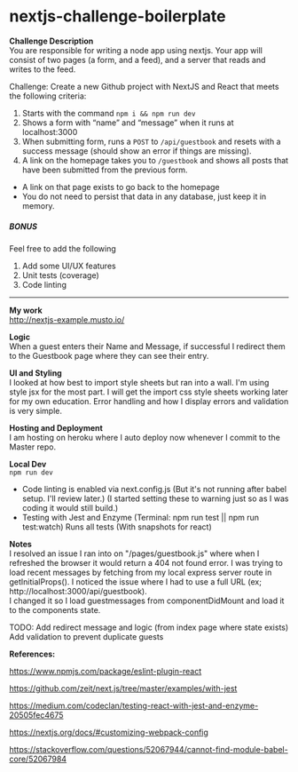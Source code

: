 # nextjs-challenge-boilerplate
**Challenge Description**  
You are responsible for writing a node app using nextjs. Your app will consist of two pages (a form, and a feed), and a server that reads and writes to the feed.

Challenge: Create a new Github project with NextJS and React that meets the following criteria:
1. Starts with the command `npm i && npm run dev`
2. Shows a form with “name” and “message” when it runs at localhost:3000
3. When submitting form, runs a `POST` to `/api/guestbook` and resets with a success message (should show an error if things are missing).
4. A link on the homepage takes you to `/guestbook` and shows all posts that have been submitted from the previous form.
  - A link on that page exists to go back to the homepage
  - You do not need to persist that data in any database, just keep it in memory.

##### BONUS

Feel free to add the following
1. Add some UI/UX features
2. Unit tests (coverage)
3. Code linting

<hr>

**My work**  
http://nextjs-example.musto.io/
  
**Logic**  
When a guest enters their Name and Message, if successful I redirect them to the Guestbook page where they can see their entry.

**UI and Styling**  
I looked at how best to import style sheets but ran into a wall.
I'm using style jsx for the most part. I will get the import css style sheets working later for my own education.
Error handling and how I display errors and validation is very simple.

**Hosting and Deployment**  
I am hosting on heroku where I auto deploy now whenever I commit to the Master repo.  

**Local Dev**    
`npm run dev`  
* Code linting is enabled via next.config.js (But it's not running after babel setup. I'll review later.) (I started setting these to warning just so as I was coding it would still build.)
* Testing with Jest and Enzyme (Terminal: npm run test || npm run test:watch) Runs all tests (With snapshots for react)

**Notes**  
I resolved an issue I ran into on "/pages/guestbook.js" where when I refreshed the browser it would return a 404 not found error.
I was trying to load recent messages by fetching from my local express server route in getInitialProps(). I noticed the issue where I had to use a full URL (ex; http://localhost:3000/api/guestbook).  
I changed it so I load guestmessages from componentDidMount and load it to the components state.   


TODO:
Add redirect message and logic (from index page where state exists)
Add validation to prevent duplicate guests

**References:**

https://www.npmjs.com/package/eslint-plugin-react

https://github.com/zeit/next.js/tree/master/examples/with-jest

https://medium.com/codeclan/testing-react-with-jest-and-enzyme-20505fec4675

https://nextjs.org/docs/#customizing-webpack-config

https://stackoverflow.com/questions/52067944/cannot-find-module-babel-core/52067984

